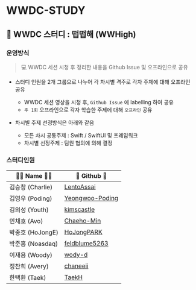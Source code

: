 # WWDC-STUDY

## 🍎 WWDC 스터디 : 떱떱해 (WWHigh)

### 운영방식
> 💻 WWDC 세션 시청 후 정리한 내용을 Github Issue 및 오프라인으로 공유

- 스터디 인원을 2개 그룹으로 나누어 각 차시별 격주로 각자 주제에 대해 오프라인 공유 
  - WWDC 세션 영상을 시청 후, `Github Issue` 에 labelling 하여 공유
  - `주 1회` 오프라인으로 각자 학습한 주제에 대해 `오프라인` 공유 

- 차시별 주제 선정방식은 아래와 같음
  - 모든 차시 공통주제 :  Swift / SwiftUI 및 프레임워크
  - 차시별 선정주제 : 팀원 협의에 의해 결정


### 스터디인원

| 👩‍💻 Name 🧑‍💻    | 🔗 Github 🔗                           
|----------------	|------------------------------------
| 김승창 (Charlie)| [LentoAssai](https://github.com/LentoAssai)         
| 김영우 (Poding)| [Yeongwoo-Poding](https://github.com/Yeongwoo-Poding) 
| 김의성 (Youth)| [kimscastle](https://github.com/kimscastle)                              
| 민채호 (Avo)  | [Chaeho-Min](https://github.com/Chaeho-Min)                                  
| 박종호 (HoJongE) | [HoJongPARK](https://github.com/HoJongPARK)                                
| 박준홍 (Noasdaq) | [feldblume5263](https://github.com/feldblume5263)                             
| 이재용 (Woody) | [wody-d](https://github.com/wody-d)                             
| 정찬희 (Avery) |[chaneeii](https://github.com/chaneeii)                                           
| 한택환 (Taek) |[TaekH](https://github.com/TaekH)             


